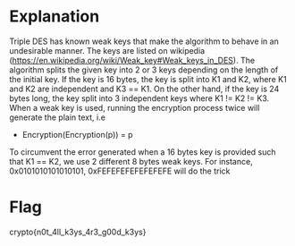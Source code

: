 # Explanation
Triple DES has known weak keys that make the algorithm to behave in an undesirable manner. The keys are listed on wikipedia (https://en.wikipedia.org/wiki/Weak_key#Weak_keys_in_DES).
The algorithm splits the given key into 2 or 3 keys depending on the length of the initial key. If the key is 16 bytes, the key is split into K1 and K2, where K1 and K2 are independent and K3 == K1. On the other hand, if the key is 24 bytes long, the key split into 3 independent keys where K1 != K2 != K3. When a weak key is used, running the encryption process twice will generate the plain text, i.e 
- Encryption(Encryption(p)) = p

To circumvent the error generated when a 16 bytes key is provided such that K1 == K2, we use 2 different 8 bytes weak keys. For instance, 0x0101010101010101, 0xFEFEFEFEFEFEFEFE will do the trick

# Flag
crypto{n0t_4ll_k3ys_4r3_g00d_k3ys}